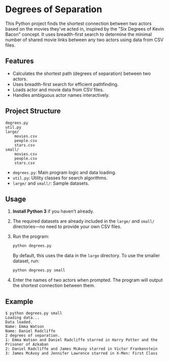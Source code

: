 # Degrees of Separation

This Python project finds the shortest connection between two actors based on the movies they've acted in, inspired by the "Six Degrees of Kevin Bacon" concept. It uses breadth-first search to determine the minimal number of shared movie links between any two actors using data from CSV files.

## Features

- Calculates the shortest path (degrees of separation) between two actors.
- Uses breadth-first search for efficient pathfinding.
- Loads actor and movie data from CSV files.
- Handles ambiguous actor names interactively.

## Project Structure

```
degrees.py
util.py
large/
    movies.csv
    people.csv
    stars.csv
small/
    movies.csv
    people.csv
    stars.csv
```

- `degrees.py`: Main program logic and data loading.
- `util.py`: Utility classes for search algorithms.
- `large/` and `small/`: Sample datasets.

## Usage

1. **Install Python 3** if you haven't already.
2. The required datasets are already included in the `large/` and `small/` directories—no need to provide your own CSV files.
3. Run the program:

    ```sh
    python degrees.py
    ```

    By default, this uses the data in the `large` directory. To use the smaller dataset, run:

    ```sh
    python degrees.py small
    ```

4. Enter the names of two actors when prompted. The program will output the shortest connection between them.

## Example

```
$ python degrees.py small
Loading data...
Data loaded.
Name: Emma Watson
Name: Daniel Radcliffe
2 degrees of separation.
1: Emma Watson and Daniel Radcliffe starred in Harry Potter and the Prisoner of Azkaban
2: Daniel Radcliffe and James McAvoy starred in Victor Frankenstein
3: James McAvoy and Jennifer Lawrence starred in X-Men: First Class
```
